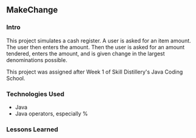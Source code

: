 ## MakeChange

### Intro
This project simulates a cash register. A user is asked for an item amount.
The user then enters the amount. Then the user is asked for an amount tendered,
 enters the amount, and is given change in the largest denominations possible.

This project was assigned after Week 1 of Skill Distillery's Java Coding School.

 ### Technologies Used
 * Java
 * Java operators, especially %

### Lessons Learned
 
